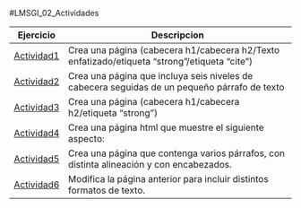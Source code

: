 #LMSGI_02_Actividades

Ejercicio | Descripcion
----------|------------
[Actividad1](Actividad1.html) | Crea una página (cabecera h1/cabecera h2/Texto enfatizado/etiqueta “strong”/etiqueta “cite”)
[Actividad2](Actividad2.html) | Crea una página que incluya seis niveles de cabecera seguidas de un pequeño párrafo de texto
[Actividad3](Actividad3.html) | Crea una página (cabecera h1/cabecera h2/etiqueta “strong”)
[Actividad4](Actividad4.html) | Crea una página html que muestre el siguiente aspecto:
[Actividad5](Actividad5.html) | Crea una página que contenga varios párrafos, con distinta alineación y con encabezados.
[Actividad6](Actividad6.html) | Modifica la página anterior para incluir distintos formatos de texto.
